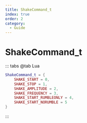 ```yaml
---
title: ShakeCommand_t
index: true
order: 2
category:
  - Guide
---
```


# ShakeCommand_t
::: tabs
@tab Lua
```lua
ShakeCommand_t = {
    SHAKE_START = 0,
    SHAKE_STOP = 1,
    SHAKE_AMPLITUDE = 2,
    SHAKE_FREQUENCY = 3,
    SHAKE_START_RUMBLEONLY = 4,
    SHAKE_START_NORUMBLE = 5
}
```
:::